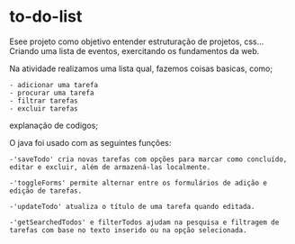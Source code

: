 # to-do-list


Esee projeto como objetivo entender estruturação de projetos, css... Criando uma lista de eventos, exercitando os fundamentos da web.

Na atividade realizamos uma lista qual, fazemos coisas basicas, como;

    - adicionar uma tarefa
    - procurar uma tarefa
    - filtrar tarefas
    - excluir tarefas

explanação de codigos;

O java foi usado com as seguintes funções:

    -'saveTodo' cria novas tarefas com opções para marcar como concluído, editar e excluir, além de armazená-las localmente.
    
    -'toggleForms' permite alternar entre os formulários de adição e edição de tarefas.
    
    -'updateTodo' atualiza o título de uma tarefa quando editada.
    
    -'getSearchedTodos' e filterTodos ajudam na pesquisa e filtragem de tarefas com base no texto inserido ou na opção selecionada.